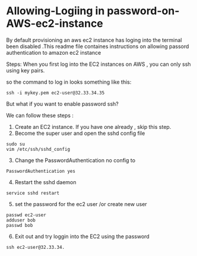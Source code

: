 # Allowing-Logiing in password-on-AWS-ec2-instance
By default provisioning an aws ec2 instance  has  loging into the terminal been disabled .This readme file containes instructions on  allowing passord authentication  to amazon ec2 instance

Steps:
When you first log into the EC2 instances on AWS , you can only ssh using key pairs.

so the command to log in looks something like this:

```
ssh -i mykey.pem ec2-user@32.33.34.35 
```
But what if you want to enable password ssh?

We can follow these steps :

1. Create an EC2 instance. If you have one already , skip this step.
2. Become the super user and open the sshd config file
```
sudo su
vim /etc/ssh/sshd_config
```
3. Change the PasswordAuthentication no config to
```
PasswordAuthentication yes

```
4. Restart the sshd daemon
```
service sshd restart
```
5. set the password for the ec2 user /or create new user
```
passwd ec2-user
adduser bob
passwd bob

```
6. Exit out and try loggin into the EC2 using the password
```
ssh ec2-user@32.33.34.
```
